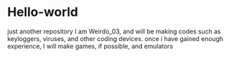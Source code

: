 # Hello-world
just another repository
I am Weirdo_03, and will be making codes such as keyloggers, viruses, and other coding devices. once i have gained enough experience, I will make games, if possible, and emulators
